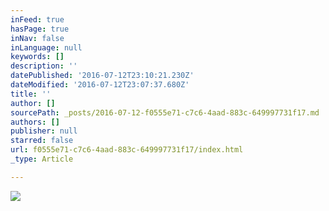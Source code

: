 ```yaml
---
inFeed: true
hasPage: true
inNav: false
inLanguage: null
keywords: []
description: ''
datePublished: '2016-07-12T23:10:21.230Z'
dateModified: '2016-07-12T23:07:37.680Z'
title: ''
author: []
sourcePath: _posts/2016-07-12-f0555e71-c7c6-4aad-883c-649997731f17.md
authors: []
publisher: null
starred: false
url: f0555e71-c7c6-4aad-883c-649997731f17/index.html
_type: Article

---
```

![](https://the-grid-user-content.s3-us-west-2.amazonaws.com/7f10fbd7-7f65-46d1-8892-17630f6a0fdf.png)